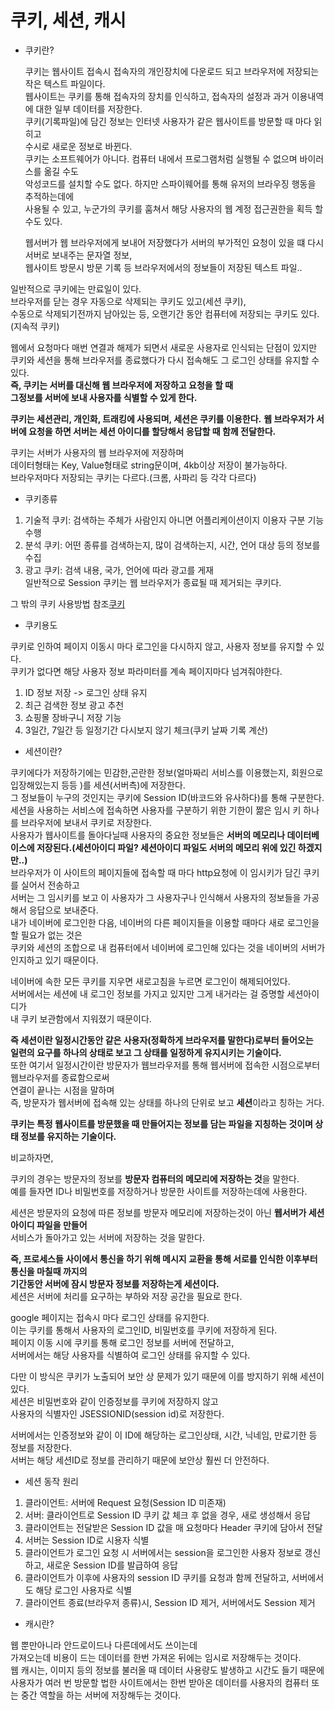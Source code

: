 # 쿠키, 세션, 캐시

- 쿠키란?

  쿠키는 웹사이트 접속시 접속자의 개인장치에 다운로드 되고 브라우저에 저장되는 작은 텍스트 파일이다.  
  웹사이트는 쿠키를 통해 접속자의 장치를 인식하고, 접속자의 설정과 과거 이용내역에 대한 일부 데이터를 저장한다.  
  쿠키(기록파일)에 담긴 정보는 인터넷 사용자가 같은 웹사이트를 방문할 때 마다 읽히고  
  수시로 새로운 정보로 바뀐다.  
  쿠키는 소프트웨어가 아니다. 컴퓨터 내에서 프로그램처럼 실행될 수 없으며 바이러스를 옮길 수도  
  악성코드를 설치할 수도 없다. 하지만 스파이웨어를 통해 유저의 브라우징 행동을 추적하는데에  
  사용될 수 있고, 누군가의 쿠키를 훔쳐서 해당 사용자의 웹 계정 접근권한을 획득 할 수도 있다.

  웹서버가 웹 브라우저에게 보내어 저장했다가 서버의 부가적인 요청이 있을 떄 다시 서버로 보내주는 문자열 정보,  
  웹사이트 방문시 방문 기록 등 브라우저에서의 정보들이 저장된 텍스트 파일..

일반적으로 쿠키에는 만료일이 있다.  
브라우저를 닫는 경우 자동으로 삭제되는 쿠키도 있고(세션 쿠키),  
수동으로 삭제되기전까지 남아있는 등, 오랜기간 동안 컴퓨터에 저장되는 쿠키도 있다.(지속적 쿠키)

웹에서 요청마다 매번 연결과 해제가 되면서 새로운 사용자로 인식되는 단점이 있지만  
쿠키와 세션을 통해 브라우저를 종료했다가 다시 접속해도 그 로그인 상태를 유지할 수 있다.  
**즉, 쿠키는 서버를 대신해 웹 브라우저에 저장하고 요청을 할 때**  
**그정보를 서버에 보내 사용자를 식별할 수 있게 한다.**

**쿠키는 세션관리, 개인화, 트래킹에 사용되며, 세션은 쿠키를 이용한다.**
**웹 브라우저가 서버에 요청을 하면 서버는 세션 아이디를 할당해서 응답할 때 함께 전달한다.**

쿠키는 서버가 사용자의 웹 브라우저에 저장하며  
데이터형태는 Key, Value형태로 string문이며, 4kb이상 저장이 불가능하다.  
브라우저마다 저장되는 쿠키는 다르다.(크롬, 사파리 등 각각 다르다)

- 쿠키종류

1.  기술적 쿠키: 검색하는 주체가 사람인지 아니면 어플리케이션이지 이용자 구분 기능 수행
2.  분석 쿠키: 어떤 종류를 검색하는지, 많이 검색하는지, 시간, 언어 대상 등의 정보를 수집
3.  광고 쿠키: 검색 내용, 국가, 언어에 따라 광고를 게재  
    일반적으로 Session 쿠키는 웹 브라우저가 종료될 때 제거되는 쿠키다.

그 밖의 쿠키 사용방법 참조[쿠키](https://lovefor-you.tistory.com/24)

- 쿠키용도

쿠키로 인하여 페이지 이동시 마다 로그인을 다시하지 않고, 사용자 정보를 유지할 수 있다.  
쿠키가 없다면 해당 사용자 정보 파라미터를 계속 페이지마다 넘겨줘야한다.

1. ID 정보 저장 -> 로그인 상태 유지
2. 최근 검색한 정보 광고 추천
3. 쇼핑몰 장바구니 저장 기능
4. 3일간, 7일간 등 일정기간 다시보지 않기 체크(쿠키 날짜 기록 계산)

- 세션이란?

쿠키에다가 저장하기에는 민감한,곤란한 정보(얼마짜리 서비스를 이용했는지, 회원으로 입장해있는지 등등 )를 세션(서버측)에 저장한다.  
그 정보들이 누구의 것인지는 쿠키에 Session ID(바코드와 유사하다)를 통해 구분한다.  
세션을 사용하는 서비스에 접속하면 사용자를 구분하기 위한 기한이 짦은 임시 키 하나를 브라우저에 보내서 쿠키로 저장한다.  
사용자가 웹사이트를 돌아다닐때 사용자의 중요한 정보들은 **서버의 메모리나 데이터베이스에 저장된다.(세션아이디 파일? 세션아이디 파일도 서버의 메모리 위에 있긴 하겠지만..)**  
브라우저가 이 사이트의 페이지들에 접속할 때 마다 http요청에 이 임시키가 담긴 쿠키를 실어서 전송하고  
서버는 그 임시키를 보고 이 사용자가 그 사용자구나 인식해서 사용자의 정보들을 가공해서 응답으로 보내준다.  
내가 네이버에 로그인한 다음, 네이버의 다른 페이지들을 이용할 때마다 새로 로그인을 할 필요가 없는 것은  
쿠키와 세션의 조합으로 내 컴퓨터에서 네이버에 로그인해 있다는 것을 네이버의 서버가 인지하고 있기 때문이다.

네이버에 속한 모든 쿠키를 지우면 새로고침을 누르면 로그인이 해제되어있다.  
서버에서는 세션에 내 로그인 정보를 가지고 있지만 그게 내거라는 걸 증명할 세션아이디가  
내 쿠키 보관함에서 지워졌기 때문이다.

**즉 세션이란 일정시간동안 같은 사용자(정확하게 브라우저를 말한다)로부터 들어오는**  
**일련의 요구를 하나의 상태로 보고 그 상태를 일정하게 유지시키는 기술이다.**  
또한 여기서 일정시간이란 방문자가 웹브라우저를 통해 웹서버에 접속한 시점으로부터 웹브라우저를 종료함으로써  
연결이 끝나는 시점을 말하며  
즉, 방문자가 웹서버에 접속해 있는 상태를 하나의 단위로 보고 **세션**이라고 칭하는 거다.

**쿠키는 특정 웹사이트를 방문했을 때 만들어지는 정보를 담는 파일을 지칭하는 것이며 상태 정보를 유지하는 기술이다.**

비교하자면,

쿠키의 경우는 방문자의 정보를 **방문자 컴퓨터의 메모리에 저장하는 것**을 말한다.  
예를 들자면 ID나 비밀번호를 저장하거나 방문한 사이트를 저장하는데에 사용한다.

세션은 방문자의 요청에 따른 정보를 방문자 메모리에 저장하는것이 아닌 **웹서버가 세션 아이디 파일을 만들어**  
서비스가 돌아가고 있는 서버에 저장하는 것을 말한다.

**즉, 프로세스들 사이에서 통신을 하기 위해 메시지 교환을 통해 서로를 인식한 이후부터 통신을 마칠때 까지의**  
**기간동안 서버에 잠시 방문자 정보를 저장하는게 세션이다.**  
세션은 서버에 처리를 요구하는 부하와 저장 공간을 필요로 한다.

google 페이지는 접속시 마다 로그인 상태를 유지한다.  
이는 쿠키를 통해서 사용자의 로그인ID, 비밀번호를 쿠키에 저장하게 된다.  
페이지 이동 시에 쿠키를 통해 로그인 정보를 서버에 전달하고,  
서버에서는 해당 사용자를 식별하여 로그인 상태를 유지할 수 있다.

다만 이 방식은 쿠키가 노출되어 보안 상 문제가 있기 때문에 이를 방지하기 위해 세션이 있다.  
세션은 비밀번호와 같이 인증정보를 쿠키에 저장하지 않고  
사용자의 식별자인 JSESSIONID(session id)로 저장한다.

서버에서는 인증정보와 같이 이 ID에 해당하는 로그인상태, 시간, 닉네임, 만료기한 등 정보를 저장한다.  
서버는 해당 세션ID로 정보를 관리하기 때문에 보안상 훨씬 더 안전하다.

- 세션 동작 원리

1. 클라이언트: 서버에 Request 요청(Session ID 미존재)
2. 서버: 클라이언트로 Session ID 쿠키 값 체크 후 없을 경우, 새로 생성해서 응답
3. 클라이언트는 전달받은 Session ID 값을 매 요청마다 Header 쿠키에 담아서 전달
4. 서버는 Session ID로 시용자 식별
5. 클라이언트가 로그인 요청 시 서버에서는 session을 로그인한 사용자 정보로 갱신하고, 새로운 Session ID를 발급하여 응답
6. 클라이언트가 이후에 사용자의 session ID 쿠키를 요청과 함께 전달하고, 서버에서도 해당 로그인 사용자로 식별
7. 클라이언트 종료(브라우저 종류)시, Session ID 제거, 서버에서도 Session 제거

- 캐시란?

웹 뿐만아니라 안드로이드나 다른데에서도 쓰이는데  
가져오는데 비용이 드는 데이터를 한번 가져온 뒤에는 임시로 저장해두는 것이다.  
웹 캐시는, 이미지 등의 정보를 불러올 때 데이터 사용량도 발생하고 시간도 들기 때문에  
사용자가 여러 번 방문할 법한 사이트에서는 한번 받아온 데이터를 사용자의 컴퓨터 또는 중간 역할을 하는 서버에 저장해두는 것이다.
